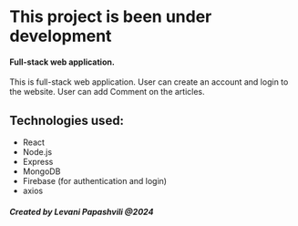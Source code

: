 # This project is been under development

#### Full-stack web application.

This is full-stack web application. User can create an account and login to the website. User can add Comment on the articles.

## Technologies used:

- React
- Node.js
- Express
- MongoDB
- Firebase (for authentication and login)
- axios

##### Created by Levani Papashvili @2024

<!-- ##### TO RUN BACKEND:
- cd my-blog-backend and run npm install and then `npm run dev`

- to start MangoDB cd my-blog-backend and run `mongod --dbpath ./mongo-db-data/`
-->

<!-- ##### TO RUN FRONTEND:
- cd my-blog-frontend and run npm install and then `npm start` -->
